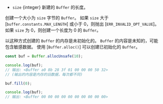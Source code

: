 <!-- YAML
added: v5.10.0
changes:
  - version: v7.0.0
    pr-url: https://github.com/nodejs/node/pull/7079
    description: Passing a negative `size` will now throw an error.
-->

* `size` {integer} 新建的 `Buffer` 的长度。

创建一个大小为 `size` 字节的 `Buffer`。
如果 `size` 大于 [`buffer.constants.MAX_LENGTH`] 或小于 0，则抛出 [`ERR_INVALID_OPT_VALUE`]。
如果 `size` 为 0，则创建一个长度为 0 的 `Buffer`。

以这种方式创建的 `Buffer` 的内存是未初始化的。
`Buffer` 的内容是未知的，可能包含敏感数据。
使用 [`Buffer.alloc()`] 可以创建已初始化的 `Buffer`。

```js
const buf = Buffer.allocUnsafe(10);

console.log(buf);
// 输出: <Buffer a0 8b 28 3f 01 00 00 00 50 32>
// (输出的内容是内存的旧数据，每次都不同)

buf.fill(0);

console.log(buf);
// 输出: <Buffer 00 00 00 00 00 00 00 00 00 00>
```

